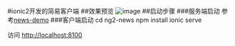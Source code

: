 #ionic2开发的简易客户端
##效果预览
![image](https://raw.githubusercontent.com/zhmlvft/ng2-news/master/screenshots/ng2-news.gif)
##启动步骤
###服务端启动
参考[news-demo](http://github.com/zhmlvft/news-demo)
###客户端启动
    cd ng2-news
    npm install
    ionic serve

访问 [http://localhost:8100](http://localhost:8100)
